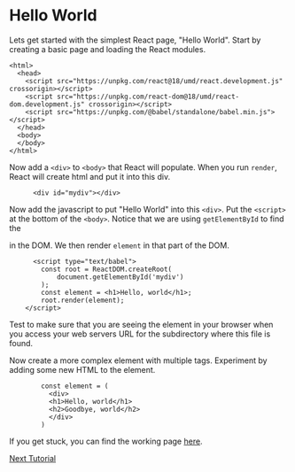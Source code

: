 # Hello World
Lets get started with the simplest React page, "Hello World".  Start by creating a basic page and loading the React modules.
```
<html>
  <head>
    <script src="https://unpkg.com/react@18/umd/react.development.js" crossorigin></script>
    <script src="https://unpkg.com/react-dom@18/umd/react-dom.development.js" crossorigin></script>
    <script src="https://unpkg.com/@babel/standalone/babel.min.js"></script>
  </head>
  <body>
  </body>
</html>
```
Now add a `<div>` to `<body>` that React will populate.  When you run `render`, React will create html and put it into this div.
```
      <div id="mydiv"></div>
```
Now add the javascript to put "Hello World" into this `<div>`.  Put the `<script>` at the bottom of the `<body>`.  Notice that we are using `getElementById` to find the <div> in the DOM.
We then render `element` in that part of the DOM.
```
      <script type="text/babel">
        const root = ReactDOM.createRoot(
            document.getElementById('mydiv')
        );
        const element = <h1>Hello, world</h1>;
        root.render(element);    
    </script>
```
Test to make sure that you are seeing the element in your browser when you access your web servers URL for the subdirectory where this file is found.
  
Now create a more complex element with multiple tags.  Experiment by adding some new HTML to the element.
```
        const element = (
          <div>
          <h1>Hello, world</h1>
          <h2>Goodbye, world</h2>
          </div>
        )
```
If you get stuck, you can find the working page [here](hello.html).
  
[Next Tutorial](rendering.md)
